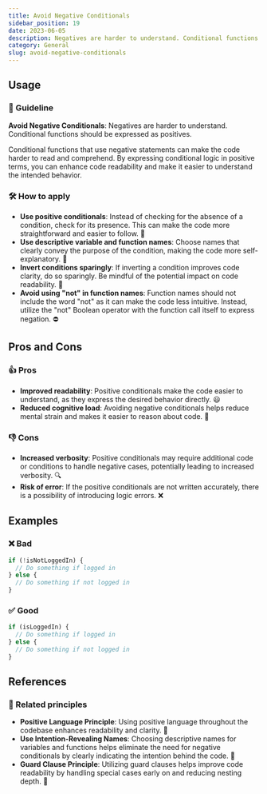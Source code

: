 ```yaml
---
title: Avoid Negative Conditionals
sidebar_position: 19
date: 2023-06-05
description: Negatives are harder to understand. Conditional functions should be expressed as positives every time.
category: General
slug: avoid-negative-conditionals
---
```


## Usage
### 📝 Guideline
**Avoid Negative Conditionals**: Negatives are harder to understand. Conditional functions should be expressed as positives.

Conditional functions that use negative statements can make the code harder to read and comprehend. By expressing conditional logic in positive terms, you can enhance code readability and make it easier to understand the intended behavior.

### 🛠️ How to apply
- **Use positive conditionals**: Instead of checking for the absence of a condition, check for its presence. This can make the code more straightforward and easier to follow. 🐣
- **Use descriptive variable and function names**: Choose names that clearly convey the purpose of the condition, making the code more self-explanatory. 📛
- **Invert conditions sparingly**: If inverting a condition improves code clarity, do so sparingly. Be mindful of the potential impact on code readability. 🤏
- **Avoid using "not" in function names**: Function names should not include the word "not" as it can make the code less intuitive. Instead, utilize the "not" Boolean operator with the function call itself to express negation. ⛔️

## Pros and Cons

### 👍 Pros
- **Improved readability**: Positive conditionals make the code easier to understand, as they express the desired behavior directly. 😃
- **Reduced cognitive load**: Avoiding negative conditionals helps reduce mental strain and makes it easier to reason about code. 🧠

### 👎 Cons
- **Increased verbosity**: Positive conditionals may require additional code or conditions to handle negative cases, potentially leading to increased verbosity. 🔍
- **Risk of error**: If the positive conditionals are not written accurately, there is a possibility of introducing logic errors. ❌

## Examples

### ❌ Bad
```typescript
if (!isNotLoggedIn) {
  // Do something if logged in
} else {
  // Do something if not logged in
}
```

### ✅ Good
```typescript
if (isLoggedIn) {
  // Do something if logged in
} else {
  // Do something if not logged in
}
```

## References

### 🔀 Related principles
- **Positive Language Principle**: Using positive language throughout the codebase enhances readability and clarity. 🌟
- **Use Intention-Revealing Names**: Choosing descriptive names for variables and functions helps eliminate the need for negative conditionals by clearly indicating the intention behind the code. 📛
- **Guard Clause Principle**: Utilizing guard clauses helps improve code readability by handling special cases early on and reducing nesting depth. 🚧
